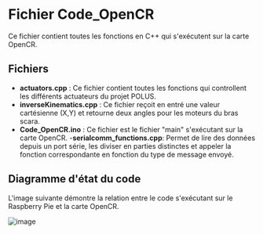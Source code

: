 # Fichier Code_OpenCR

Ce fichier contient toutes les fonctions en C++ qui s'exécutent sur la carte OpenCR.

## Fichiers

- __actuators.cpp__ : Ce fichier contient toutes les fonctions qui controllent les différents actuateurs du projet POLUS.
- __inverseKinematics.cpp__ : Ce fichier reçoit en entré une valeur cartésienne (X,Y) et retourne deux angles pour les moteurs du bras scara.
- __Code_OpenCR.ino__ : Ce fichier est le fichier "main" s'exécutant sur la carte OpenCR.
-__serialcomm_functions.cpp__: Permet de lire des données depuis un port série, les diviser en parties distinctes et appeler la fonction correspondante en fonction du type de message envoyé.

## Diagramme d'état du code

L'image suivante démontre la relation entre le code s'exécutant sur le Raspberry Pie et la carte OpenCR.

![image](Diagramme_états.png "Image")




